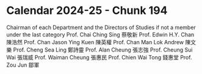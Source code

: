 # Calendar 2024-25 - Chunk 194

<!-- Chunk tokens: 86, Enriched tokens: 103 -->

Chairman of each Department and the Directors of Studies if not a member under the last category
Prof. Chai Ching Sing 蔡敬新
Prof. Edwin H.Y. Chan 陳浩然
Prof. Chan Jason Ying Kuen 陳英權
Prof. Chan Man Lok Andrew 陳文樂
Prof. Cheng Sea Ling 鄭詩靈
Prof. Alan Cheung 張志強
Prof. Cheung Sui Wai 張瑞威
Prof. Waiman Cheung 張惠民
Prof. Chien Wai Tong 錢惠堂
Prof. Zou Jun 鄒軍